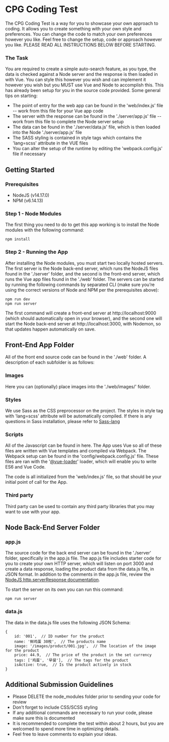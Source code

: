 # CPG Coding Test

The CPG Coding Test is a way for you to showcase your own approach to coding. It allows you to create something with your own style and preferences. You can change the code to match your own preferences however you like. Feel free to change the setup, code or approach however you like. PLEASE READ ALL INSTRUCTIONS BELOW BEFORE STARTING.

### The Task

You are required to create a simple auto-search feature, as you type, the data is checked against a Node server and the response is then loaded in with Vue. You can style this however you wish and can implement it however you wish but you MUST use Vue and Node to accomplish this. This has already been setup for you in the source code provided. Some general tips on starting:

- The point of entry for the web app can be found in the 'web/index.js' file -- work from this file for your Vue app code
- The server with the response can be found in the './server/app.js' file -- work from this file to complete the Node server setup
- The data can be found in the './server/data.js' file, which is then loaded into the Node './server/app.js' file
- The SASS styling is contained in style tags which contains the 'lang=scss' attribute in the VUE files
- You can alter the setup of the runtime by editing the 'webpack.config.js' file if necessary

## Getting Started

### Prerequisites

- NodeJS (v14.17.0)
- NPM (v6.14.13)

### Step 1 - Node Modules

The first thing you need to do to get this app working is to install the Node modules with the following command:

    npm install

### Step 2 - Running the App

After installing the Node modules, you must start two locally hosted servers. The first server is the Node back-end server, which runs the NodeJS files found in the './server' folder, and the second is the front-end server, which runs the Vue app files found in the './web' folder. The servers can be started by running the following commands by separated CLI (make sure you’re using the correct versions of Node and NPM per the prerequisites above):

    npm run dev
    npm run server

The first command will create a front-end server at http://localhost:9000 (which should automatically open in your browser), and the second one will start the Node back-end server at http://localhost:3000, with Nodemon, so that updates happen automatically on save.

## Front-End App Folder

All of the front end source code can be found in the './web' folder. A description of each subfolder is as follows:

### Images

Here you can (optionally) place images into the './web/images/' folder.

### Styles

We use Sass as the CSS preprocessor on the project. The styles in style tag with 'lang=scss' attribute will be automatically compiled. If there is any questions in Sass installation, please refer to [Sass-lang](https://sass-lang.com/)

### Scripts

All of the Javascript can be found in here. The App uses Vue so all of these files are written with Vue templates and compiled via Webpack. The Webpack setup can be found in the 'config/webpack.config.js' file. These files are ran with the '[@vue-loader](https://vue-loader.vuejs.org)' loader, which will enable you to write ES6 and Vue Code.

The code is all initialized from the 'web/index.js' file, so that should be your initial point of call for the App.

### Third party

Third party can be used to contain any third party libraries that you may want to use with your app.


## Node Back-End Server Folder

### app.js

The source code for the back end server can be found in the './server' folder, specifically in the app.js file. The app.js file includes starter code for you to create your own HTTP server, which will listen on port 3000 and create a data response, loading the product data from the data.js file, in JSON format. In addition to the comments in the app.js file, review the [NodeJS http.serverResponse documentation](https://nodejs.org/api/http.html#http_class_http_serverresponse).

To start the server on its own you can run this command:

    npm run server

### data.js

The data in the data.js file uses the following JSON Schema:

    {
        id: '001',  // ID number for the product
        name: '鲜鸡蛋 30枚',  // The products name
        image: '/images/product/001.jpg',  // The location of the image for the product
        price: 44.9,  // The price of the product in the set currency
        tags: ['鸡蛋', '早餐'],  // The tags for the product
        isActive: true,  // Is the product actively in stock
    }

## Additional Submission Guidelines

- Please DELETE the node_modules folder prior to sending your code for review
- Don't forget to include CSS/SCSS styling
- If any additional commands are necessary to run your code, please make sure this is documented
- It is recommended to complete the test within about 2 hours, but you are welcomed to spend more time in optimizing details.
- Feel free to leave comments to explain your ideas.
